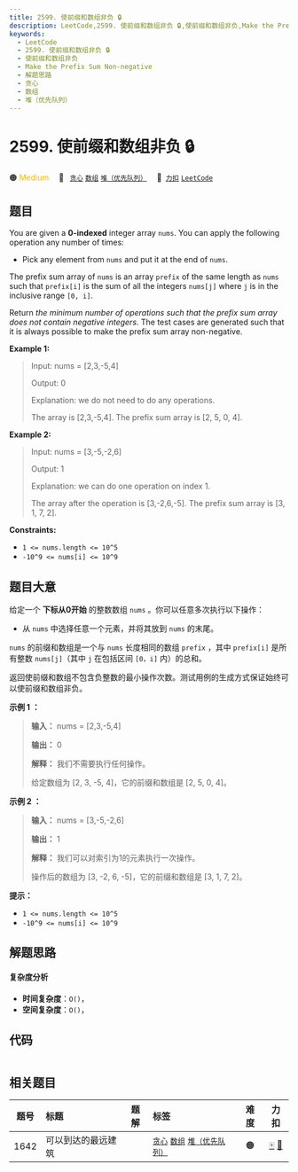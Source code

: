 ```yaml
---
title: 2599. 使前缀和数组非负 🔒
description: LeetCode,2599. 使前缀和数组非负 🔒,使前缀和数组非负,Make the Prefix Sum Non-negative,解题思路,贪心,数组,堆（优先队列）
keywords:
  - LeetCode
  - 2599. 使前缀和数组非负 🔒
  - 使前缀和数组非负
  - Make the Prefix Sum Non-negative
  - 解题思路
  - 贪心
  - 数组
  - 堆（优先队列）
---
```


# 2599. 使前缀和数组非负 🔒

🟠 <font color=#ffb800>Medium</font>&emsp; 🔖&ensp; [`贪心`](/tag/greedy.md) [`数组`](/tag/array.md) [`堆（优先队列）`](/tag/heap-priority-queue.md)&emsp; 🔗&ensp;[`力扣`](https://leetcode.cn/problems/make-the-prefix-sum-non-negative) [`LeetCode`](https://leetcode.com/problems/make-the-prefix-sum-non-negative)

## 题目

You are given a **0-indexed** integer array `nums`. You can apply the
following operation any number of times:

  * Pick any element from `nums` and put it at the end of `nums`.

The prefix sum array of `nums` is an array `prefix` of the same length as
`nums` such that `prefix[i]` is the sum of all the integers `nums[j]` where
`j` is in the inclusive range `[0, i]`.

Return _the minimum number of operations such that the prefix sum array does
not contain negative integers_. The test cases are generated such that it is
always possible to make the prefix sum array non-negative.



**Example 1:**

> Input: nums = [2,3,-5,4]
> 
> Output: 0
> 
> Explanation: we do not need to do any operations.
> 
> The array is [2,3,-5,4]. The prefix sum array is [2, 5, 0, 4].

**Example 2:**

> Input: nums = [3,-5,-2,6]
> 
> Output: 1
> 
> Explanation: we can do one operation on index 1.
> 
> The array after the operation is [3,-2,6,-5]. The prefix sum array is [3, 1, 7, 2].

**Constraints:**

  * `1 <= nums.length <= 10^5`
  * `-10^9 <= nums[i] <= 10^9`


## 题目大意

给定一个 **下标从0开始** 的整数数组 `nums` 。你可以任意多次执行以下操作：

  * 从 `nums` 中选择任意一个元素，并将其放到 `nums` 的末尾。

`nums` 的前缀和数组是一个与 `nums` 长度相同的数组 `prefix` ，其中 `prefix[i]` 是所有整数 `nums[j]`（其中
`j` 在包括区间 `[0，i]` 内）的总和。

返回使前缀和数组不包含负整数的最小操作次数。测试用例的生成方式保证始终可以使前缀和数组非负。



**示例 1 ：**

> 
> 
> 
> 
> 
> **输入：** nums = [2,3,-5,4]
> 
> **输出：** 0
> 
> **解释：** 我们不需要执行任何操作。
> 
> 给定数组为 [2, 3, -5, 4]，它的前缀和数组是 [2, 5, 0, 4]。
> 
> 

**示例 2 ：**

> 
> 
> 
> 
> 
> **输入：** nums = [3,-5,-2,6]
> 
> **输出：** 1
> 
> **解释：** 我们可以对索引为1的元素执行一次操作。
> 
> 操作后的数组为 [3, -2, 6, -5]，它的前缀和数组是 [3, 1, 7, 2]。
> 
> 



**提示：**

  * `1 <= nums.length <= 10^5`
  * `-10^9 <= nums[i] <= 10^9`


## 解题思路

#### 复杂度分析

- **时间复杂度**：`O()`，
- **空间复杂度**：`O()`，

## 代码

```javascript

```

## 相关题目

<!-- prettier-ignore -->
| 题号 | 标题 | 题解 | 标签 | 难度 | 力扣 |
| :------: | :------ | :------: | :------ | :------: | :------: |
| 1642 | 可以到达的最远建筑 |  |  [`贪心`](/tag/greedy.md) [`数组`](/tag/array.md) [`堆（优先队列）`](/tag/heap-priority-queue.md) | 🟠 | [🀄️](https://leetcode.cn/problems/furthest-building-you-can-reach) [🔗](https://leetcode.com/problems/furthest-building-you-can-reach) |